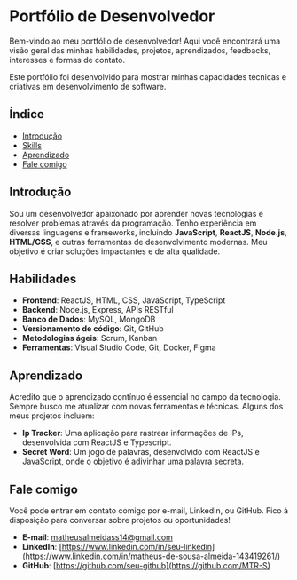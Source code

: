 # Portfólio de Desenvolvedor

Bem-vindo ao meu portfólio de desenvolvedor! Aqui você encontrará uma visão geral das minhas habilidades, projetos, aprendizados, feedbacks, interesses e formas de contato. 

Este portfólio foi desenvolvido para mostrar minhas capacidades técnicas e criativas em desenvolvimento de software.

## Índice

- [Introdução](#introdução)
- [Skills](#habilidades)
- [Aprendizado](#aprendizado)
- [Fale comigo](#contato)

## Introdução

Sou um desenvolvedor apaixonado por aprender novas tecnologias e resolver problemas através da programação. Tenho experiência em diversas linguagens e frameworks, incluindo **JavaScript**, **ReactJS**, **Node.js**, **HTML/CSS**, e outras ferramentas de desenvolvimento modernas. Meu objetivo é criar soluções impactantes e de alta qualidade.

## Habilidades

- **Frontend**: ReactJS, HTML, CSS, JavaScript, TypeScript
- **Backend**: Node.js, Express, APIs RESTful
- **Banco de Dados**: MySQL, MongoDB
- **Versionamento de código**: Git, GitHub
- **Metodologias ágeis**: Scrum, Kanban
- **Ferramentas**: Visual Studio Code, Git, Docker, Figma

## Aprendizado

Acredito que o aprendizado contínuo é essencial no campo da tecnologia. Sempre busco me atualizar com novas ferramentas e técnicas. Alguns dos meus projetos incluem:

- **Ip Tracker**: Uma aplicação para rastrear informações de IPs, desenvolvida com ReactJS e Typescript.
- **Secret Word**: Um jogo de palavras, desenvolvido com ReactJS e JavaScript, onde o objetivo é adivinhar uma palavra secreta.


## Fale comigo

Você pode entrar em contato comigo por e-mail, LinkedIn, ou GitHub. Fico à disposição para conversar sobre projetos ou oportunidades!

- **E-mail**: matheusalmeidass14@gmail.com
- **LinkedIn**: [https://www.linkedin.com/in/seu-linkedin](https://www.linkedin.com/in/matheus-de-sousa-almeida-143419261/)
- **GitHub**: [https://github.com/seu-github](https://github.com/MTR-S)

